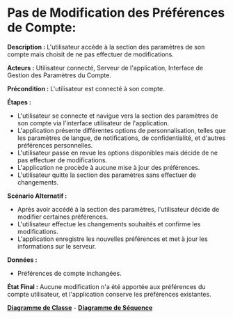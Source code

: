 # Pas de Modification des Préférences de Compte:

  **Description :** L'utilisateur accède à la section des paramètres de son compte mais choisit de ne pas effectuer de modifications.

  **Acteurs :** Utilisateur connecté, Serveur de l'application, Interface de Gestion des Paramètres du Compte.

  **Précondition :** L'utilisateur est connecté à son compte.

  **Étapes :**

  - L'utilisateur se connecte et navigue vers la section des paramètres de son compte via l'interface utilisateur de l'application.
  - L'application présente différentes options de personnalisation, telles que les paramètres de langue, de notifications, de confidentialité, et d'autres préférences personnelles.
  - L'utilisateur passe en revue les options disponibles mais décide de ne pas effectuer de modifications.
  - L'application ne procède à aucune mise à jour des préférences.
  - L'utilisateur quitte la section des paramètres sans effectuer de changements.

  **Scénario Alternatif :**
  - Après avoir accédé à la section des paramètres, l'utilisateur décide de modifier certaines préférences.
  - L'utilisateur effectue les changements souhaités et confirme les modifications.
  - L'application enregistre les nouvelles préférences et met à jour les informations sur le serveur.

  **Données :**
  - Préférences de compte inchangées.

  **État Final :** Aucune modification n'a été apportée aux préférences du compte utilisateur, et l'application conserve les préférences existantes. 

[**Diagramme de Classe**](../Diagramme/sc11_c.jpg) - [**Diagramme de Séquence**](../Diagramme/sc11_sq.jpg) 
